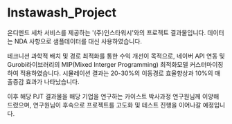 # Instawash_Project

온디멘드 세차 서비스를 제공하는 '(주)인스타워시'와의 프로젝트 결과물입니다. 
데이터는 NDA 사항으로 샘플데이터를 대신 사용하였습니다. 

테크니션 과학적 배치 및 경로 최적화를 통한 수익 개선이 목적으로, 네이버 API 연동 및 Gurobi라이브러리의 MIP(Mixed Interger Programming) 최적화모델 커스터마이징하여 적용하였습니다.
시뮬레이션 결과는 20-30%의 이동경로 효율향상과 10%의 매출증감 효과가 나타났습니다.

이후 해당 PJT 결과물을 해당 기업을 연구하는 카이스트 박사과정 연구원님께 이양해 드렸으며, 
연구원님이 후속으로 프로젝트를 고도화 및 테스트 진행을 이어나갈 예정입니다. 
